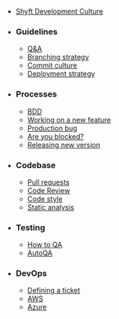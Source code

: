 * [Shyft Development Culture]()

* ### Guidelines
   * [Q&A](https://github.com/shyftmoving/technical-documentation/wiki/Q&A)
   * [Branching strategy](https://github.com/shyftmoving/technical-documentation/wiki/Branching-strategy)
   * [Commit culture](https://github.com/shyftmoving/technical-documentation/wiki/Commit-culture)
   * [Deployment strategy]()
* ### Processes
   * [BDD](https://github.com/shyftmoving/technical-documentation/wiki/BDD)
   * [Working on a new feature]()
   * [Production bug]()
   * [Are you blocked?]()
   * [Releasing new version]()
* ### Codebase
   * [Pull requests](https://github.com/shyftmoving/technical-documentation/wiki/Pull-Requests)
   * [Code Review]()
   * [Code style]()
   * [Static analysis]()
* ### Testing
   * [How to QA]()
   * [AutoQA]()
* ### DevOps
   * [Defining a ticket]()
   * [AWS]()
   * [Azure]()
   
